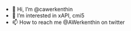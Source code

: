 - 👋 Hi, I’m @cawerkenthin
- 👀 I’m interested in xAPI, cmi5
- 📫 How to reach me @AWerkenthin on twitter

<!---
cawerkenthin/cawerkenthin is a ✨ special ✨ repository because its `README.md` (this file) appears on your GitHub profile.
You can click the Preview link to take a look at your changes.
--->
